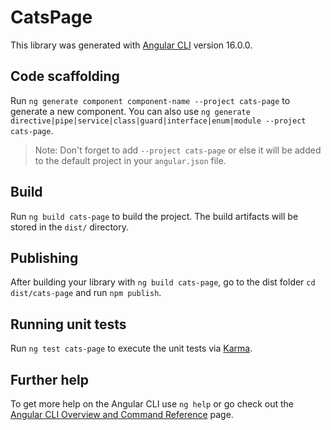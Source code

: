 # CatsPage

This library was generated with [Angular CLI](https://github.com/angular/angular-cli) version 16.0.0.

## Code scaffolding

Run `ng generate component component-name --project cats-page` to generate a new component. You can also use `ng generate directive|pipe|service|class|guard|interface|enum|module --project cats-page`.
> Note: Don't forget to add `--project cats-page` or else it will be added to the default project in your `angular.json` file. 

## Build

Run `ng build cats-page` to build the project. The build artifacts will be stored in the `dist/` directory.

## Publishing

After building your library with `ng build cats-page`, go to the dist folder `cd dist/cats-page` and run `npm publish`.

## Running unit tests

Run `ng test cats-page` to execute the unit tests via [Karma](https://karma-runner.github.io).

## Further help

To get more help on the Angular CLI use `ng help` or go check out the [Angular CLI Overview and Command Reference](https://angular.io/cli) page.
